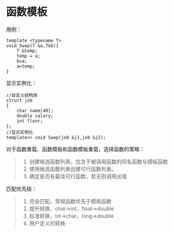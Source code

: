 # 函数模板

用例：
```
template <typename T>
void Swap(T &a,T&b){
    T &temp;
    temp = a;
    b=a;
    a=temp;
}
```

显示实例化：
```
//自定义结构体
struct job
{
    char name[40];
    double salary;
    int floor;
};
//显式实例化
template<> void Swap(job &j1,job &j2);
```
对于函数重载、函数模板和函数模板重载，选择函数的策略：
>1. 创建候选函数列表，包含于被调用函数的同名函数与模板函数
>2. 使用候选函数列表创建可行函数列表。
>3. 确定是否有最佳可行函数，若无则调用出错

匹配优先级：
>1. 完全匹配，常规函数优先于模板函数
>2. 提升转换，char->int，float->double
>3. 标准转换，int->char，long->double
>4. 用户定义的转换